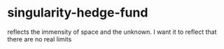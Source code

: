 # singularity-hedge-fund
reflects the immensity of space and the unknown. I want it to reflect that there are no real limits
